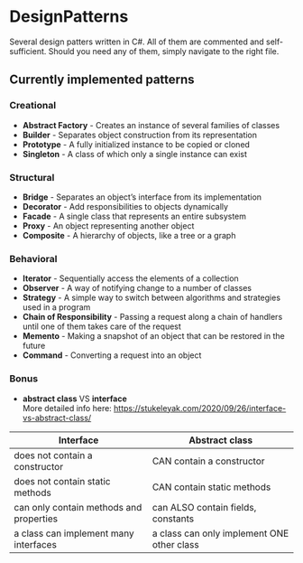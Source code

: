 # DesignPatterns
Several design patters written in C#.
All of them are commented and self-sufficient. Should you need any of them, simply navigate to the right file.

## Currently implemented patterns
### Creational
- **Abstract Factory** - Creates an instance of several families of classes
- **Builder** - Separates object construction from its representation
- **Prototype** - A fully initialized instance to be copied or cloned
- **Singleton** - A class of which only a single instance can exist

### Structural
- **Bridge** - Separates an object’s interface from its implementation
- **Decorator** - Add responsibilities to objects dynamically
- **Facade** - A single class that represents an entire subsystem
- **Proxy** - An object representing another object
- **Composite** - A hierarchy of objects, like a tree or a graph

### Behavioral
- **Iterator** - Sequentially access the elements of a collection
- **Observer** - A way of notifying change to a number of classes
- **Strategy** - A simple way to switch between algorithms and strategies used in a program
- **Chain of Responsibility** - Passing a request along a chain of handlers until one of them takes care of the request
- **Memento** - Making a snapshot of an object that can be restored in the future
- **Command** - Converting a request into an object

### Bonus
- **abstract class** VS **interface**  
More detailed info here: https://stukeleyak.com/2020/09/26/interface-vs-abstract-class/

| Interface | Abstract class |
| --------- | -------------- |
| does not contain a constructor | CAN contain a constructor |
| does not contain static methods | CAN contain static methods |
| can only contain methods and properties | can ALSO contain fields, constants |
| a class can implement many interfaces | a class can only implement ONE other class |
